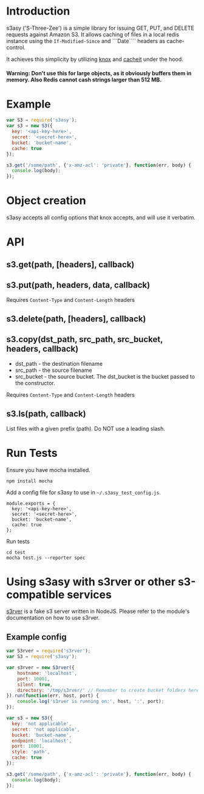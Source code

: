 # Introduction

s3asy ('S-Three-Zee') is a simple library for issuing GET, PUT, and DELETE requests against Amazon S3. It allows caching of files  in a local redis instance using the ```If-Modified-Since``` and ```Date```` headers as cache-control.

It achieves this simplicity by utilizing [knox](https://github.com/LearnBoost/knox) and [cacheit](https://github.com/andrewjstone/cacheit) under the hood.

#### Warning: Don't use this for large objects, as it obviously buffers them in memory. Also Redis cannot cash strings larger than 512 MB.

# Example

```javascript
var S3 = require('s3asy');
var s3 = new S3({
  key: '<api-key-here>',
  secret: '<secret-here>',
  bucket: 'bucket-name',
  cache: true
});

s3.get('/some/path', {'x-amz-acl': 'private'}, function(err, body) {
  console.log(body);
});

```

# Object creation
s3asy accepts all config options that knox accepts, and will use it verbatim.

# API

## s3.get(path, [headers], callback) 

## s3.put(path, headers, data, callback)
Requires ```Content-Type``` and ```Content-Length``` headers

## s3.delete(path, [headers], callback)

## s3.copy(dst_path, src_path, src_bucket, headers, callback)

 * dst_path - the destination filename
 * src_path - the source filename
 * src_bucket - the source bucket. The dst_bucket is the bucket passed to the constructor.

Requires ```Content-Type``` and ```Content-Length``` headers

## s3.ls(path, callback)

List files with a given prefix (path). Do NOT use a leading slash.

# Run Tests
Ensure you have mocha installed.

    npm install mocha

Add a config file for s3asy to use in ```~/.s3asy_test_config.js```. 

    module.exports = {
      key: '<api-key-here>',
      secret: '<secret-here>',
      bucket: 'bucket-name',
      cache: true
    };

Run tests

    cd test
    mocha test.js --reporter spec 
    
# Using s3asy with s3rver or other s3-compatible services
[s3rver](https://github.com/jamhall/s3rver) is a fake s3 server written in NodeJS. Please refer to the module's documentation on how to use s3rver.

## Example config
```javascript
var S3rver = require('s3rver');
var S3 = require('s3asy');

var s3rver = new S3rver({
    hostname: 'localhost',
    port: 10001,
    silent: true,
    directory: '/tmp/s3rver/' // Remember to create bucket folders here as well
}).run(function(err, host, port) {
    console.log('s3rver is running on:', host, ':', port);
});

var s3 = new S3({
  key: 'not applicable',
  secret: 'not applicable',
  bucket: 'bucket-name',
  endpoint: 'localhost',
  port: 10001,
  style: 'path',
  cache: true
});

s3.get('/some/path', {'x-amz-acl': 'private'}, function(err, body) {
  console.log(body);
});
```
